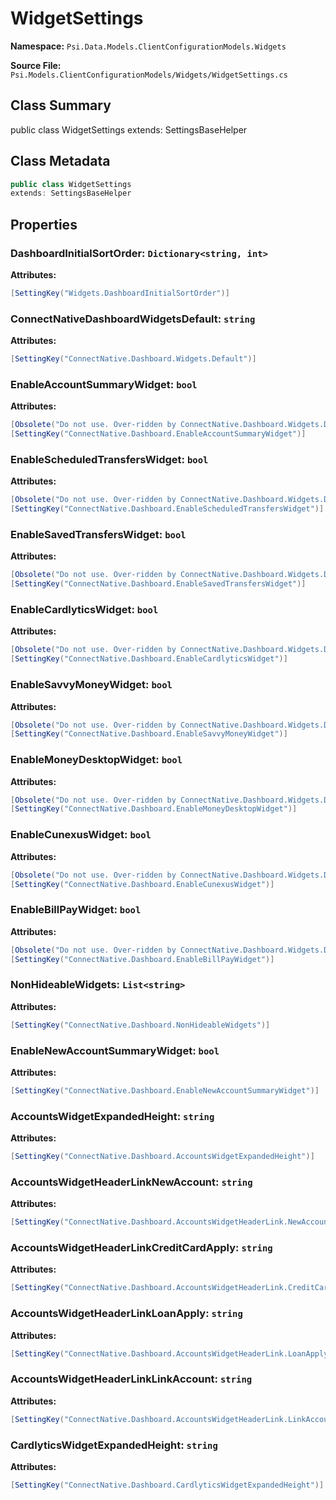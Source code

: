 # WidgetSettings

**Namespace:** `Psi.Data.Models.ClientConfigurationModels.Widgets`

**Source File:** `Psi.Models.ClientConfigurationModels/Widgets/WidgetSettings.cs`

## Class Summary

public class WidgetSettings
extends: SettingsBaseHelper

## Class Metadata

```typescript
public class WidgetSettings
extends: SettingsBaseHelper
```

## Properties

### DashboardInitialSortOrder: `Dictionary<string, int>`



**Attributes:**
```csharp
[SettingKey("Widgets.DashboardInitialSortOrder")]
```

### ConnectNativeDashboardWidgetsDefault: `string`



**Attributes:**
```csharp
[SettingKey("ConnectNative.Dashboard.Widgets.Default")]
```

### EnableAccountSummaryWidget: `bool`



**Attributes:**
```csharp
[Obsolete("Do not use. Over-ridden by ConnectNative.Dashboard.Widgets.Default which contains the enabled property for this widget.")]
[SettingKey("ConnectNative.Dashboard.EnableAccountSummaryWidget")]
```

### EnableScheduledTransfersWidget: `bool`



**Attributes:**
```csharp
[Obsolete("Do not use. Over-ridden by ConnectNative.Dashboard.Widgets.Default which contains the enabled property for this widget.")]
[SettingKey("ConnectNative.Dashboard.EnableScheduledTransfersWidget")]
```

### EnableSavedTransfersWidget: `bool`



**Attributes:**
```csharp
[Obsolete("Do not use. Over-ridden by ConnectNative.Dashboard.Widgets.Default which contains the enabled property for this widget.")]
[SettingKey("ConnectNative.Dashboard.EnableSavedTransfersWidget")]
```

### EnableCardlyticsWidget: `bool`



**Attributes:**
```csharp
[Obsolete("Do not use. Over-ridden by ConnectNative.Dashboard.Widgets.Default which contains the enabled property for this widget.")]
[SettingKey("ConnectNative.Dashboard.EnableCardlyticsWidget")]
```

### EnableSavvyMoneyWidget: `bool`



**Attributes:**
```csharp
[Obsolete("Do not use. Over-ridden by ConnectNative.Dashboard.Widgets.Default which contains the enabled property for this widget.")]
[SettingKey("ConnectNative.Dashboard.EnableSavvyMoneyWidget")]
```

### EnableMoneyDesktopWidget: `bool`



**Attributes:**
```csharp
[Obsolete("Do not use. Over-ridden by ConnectNative.Dashboard.Widgets.Default which contains the enabled property for this widget.")]
[SettingKey("ConnectNative.Dashboard.EnableMoneyDesktopWidget")]
```

### EnableCunexusWidget: `bool`



**Attributes:**
```csharp
[Obsolete("Do not use. Over-ridden by ConnectNative.Dashboard.Widgets.Default which contains the enabled property for this widget.")]
[SettingKey("ConnectNative.Dashboard.EnableCunexusWidget")]
```

### EnableBillPayWidget: `bool`



**Attributes:**
```csharp
[Obsolete("Do not use. Over-ridden by ConnectNative.Dashboard.Widgets.Default which contains the enabled property for this widget.")]
[SettingKey("ConnectNative.Dashboard.EnableBillPayWidget")]
```

### NonHideableWidgets: `List<string>`



**Attributes:**
```csharp
[SettingKey("ConnectNative.Dashboard.NonHideableWidgets")]
```

### EnableNewAccountSummaryWidget: `bool`



**Attributes:**
```csharp
[SettingKey("ConnectNative.Dashboard.EnableNewAccountSummaryWidget")]
```

### AccountsWidgetExpandedHeight: `string`



**Attributes:**
```csharp
[SettingKey("ConnectNative.Dashboard.AccountsWidgetExpandedHeight")]
```

### AccountsWidgetHeaderLinkNewAccount: `string`



**Attributes:**
```csharp
[SettingKey("ConnectNative.Dashboard.AccountsWidgetHeaderLink.NewAccount")]
```

### AccountsWidgetHeaderLinkCreditCardApply: `string`



**Attributes:**
```csharp
[SettingKey("ConnectNative.Dashboard.AccountsWidgetHeaderLink.CreditCardApply")]
```

### AccountsWidgetHeaderLinkLoanApply: `string`



**Attributes:**
```csharp
[SettingKey("ConnectNative.Dashboard.AccountsWidgetHeaderLink.LoanApply")]
```

### AccountsWidgetHeaderLinkLinkAccount: `string`



**Attributes:**
```csharp
[SettingKey("ConnectNative.Dashboard.AccountsWidgetHeaderLink.LinkAccount")]
```

### CardlyticsWidgetExpandedHeight: `string`



**Attributes:**
```csharp
[SettingKey("ConnectNative.Dashboard.CardlyticsWidgetExpandedHeight")]
```

